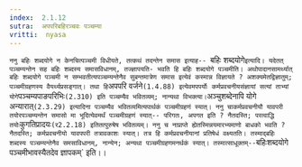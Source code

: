 ```yaml
---
index:  2.1.12
sutra:  अपपरिबहिरञ्चवः पञ्चम्या
vritti:  nyasa
---
```


`ननु बहिः शब्दयोगे न केनचित्पञ्चमी विधीयते, तत्कथं तदन्तेन समास इत्याह-- `बहिः शब्दयोगे` इत्यादि। यदेतत् पञ्चम्यन्तेन सह बहिः शब्दस्य समासविधानम्, तज्ज्ञापयति- भवति हि बहिः शब्दयोगे पञ्चमीति। अथोपादानसामर्थ्यात् बहिः शब्दयोगे पञ्चमी न सम्भवतीत्यपञ्चम्यन्तेनैव सुबन्तमात्रेण समास इत्येवं कस्मान्न विज्ञायते ? अशक्यमेतद्विज्ञातुम्; पञ्चमीग्रहणस्य वैयर्थ्यप्रसङ्गात्। तथा हि `अपपरि वर्जने` (1.4.88) इत्येवमपपर्योः कर्मप्रवचनीयसंज्ञायां सत्यां ताभ्यां योगे `पञ्चम्यपाङपरिभिः` (2.310) इति पञ्चम्यैव भवितव्यम्; नान्यथा विभक्त्या। `अञ्चुशब्देनापि योगे` `अन्यारात्` (2.3.29) इत्यादिना पञ्चम्यैव भवितव्यमित्यपार्थकं पञ्चमीग्रहणं स्यात्। ननु चाकर्मप्रवचनीयौ यावपरी तयोरपञ्चम्यन्तेन समासो मा भूदित्येवमर्थं पञ्चमीग्रहणं स्यात्-- परिगतः, अपगत इति ? नैतदस्ति; परत्वाद्धि तयोः `कुगतिप्रादयः` (र2.2.18) इतितत्पुरुषेष भवितव्यम्। ननु च नाप्राप्ते ह्येतस्मिन्नयमारभ्यमाणो बाधको भवति ? नैतदस्ति; कर्मप्रवचनीयो यावपपरी तत्रावकाशः स्यात्। तत्र हि कर्मप्रवचनीयानां प्रतिषेधं वक्ष्यतति। तस्माद्बहिः शब्दस्य पञ्चम्यन्तेनैव समसाविधानम्, नान्येन; अन्यथा पञ्चमीग्रहणमनर्थकं स्यात्। तस्मात्साधूक्तम्-- `बहिःशब्दयोगे पञ्चमीभावस्यैतदेव ज्ञापकम्` इति।।

